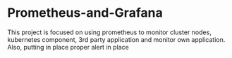 # Prometheus-and-Grafana
This project is focused on using prometheus to monitor cluster nodes, kubernetes component, 3rd party application and monitor own application. Also, putting in place proper alert in place 
